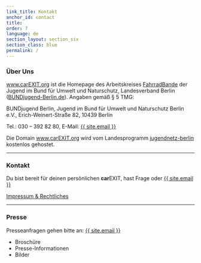 ```yaml
---
link_title: Kontakt
anchor_id: contact
title:
order: 7
language: de
section_layout: section_six
section_class: blue
permalink: /
---
```


### Über Uns
www.carEXIT.org ist die Homepage des Arbeitskreises [FahrradBande](http://mitradgelegenheit.org/) der Jugend im Bund für Umwelt und Naturschutz, Landesverband Berlin ([BUNDjugend-Berlin.de](https://www.bundjugend-berlin.de/)). Angaben gemäß § 5 TMG:

BUNDjugend Berlin, Jugend im Bund für Umwelt und Naturschutz Berlin e.V., Erich-Weinert-Straße 82, 10439 Berlin

Tel.: 030 – 392 82 80, E-Mail: <a href="mailto:{{ site.email }}">{{ site.email }}</a>

Die Domain www.carEXIT.org wird vom Landesprogramm [jugendnetz-berlin](http://www.jugendnetz-berlin.de/) kostenlos gehostet.

***

### Kontakt
Du bist bereit für deinen persönlichen **car**EXIT, hast Frage oder
<a href="mailto:{{ site.email }}">{{ site.email }}</a>

[Impressum & Rechtliches](impressum.html)

***

### Presse
Presseanfragen gehen bitte an:
<a href="mailto:{{ site.email }}">{{ site.email }}</a>

* Broschüre
* Presse-Informationen
* Bilder

